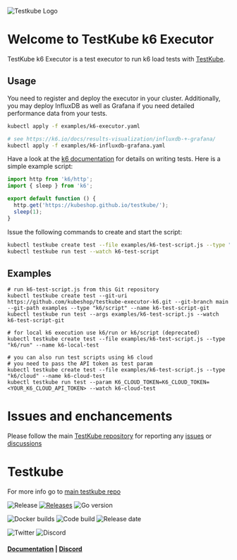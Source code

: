 ![Testkube Logo](https://raw.githubusercontent.com/kubeshop/testkube/main/assets/testkube-color-gray.png)

# Welcome to TestKube k6 Executor

TestKube k6 Executor is a test executor to run k6 load tests with [TestKube](https://testkube.io).  

## Usage

You need to register and deploy the executor in your cluster. Additionally, you may deploy InfluxDB as well as Grafana if you need detailed performance data from your tests.
```bash
kubectl apply -f examples/k6-executor.yaml

# see https://k6.io/docs/results-visualization/influxdb-+-grafana/
kubectl apply -f examples/k6-influxdb-grafana.yaml
```

Have a look at the [k6 documentation](https://k6.io/docs/getting-started/running-k6/) for details on writing tests. Here is a simple example script:
```javascript
import http from 'k6/http';
import { sleep } from 'k6';

export default function () {
  http.get('https://kubeshop.github.io/testkube/');
  sleep(1);
}
```

Issue the following commands to create and start the script:
```bash
kubectl testkube create test --file examples/k6-test-script.js --type "k6/script" --name k6-test-script
kubectl testkube run test --watch k6-test-script
```

## Examples

```
# run k6-test-script.js from this Git repository
kubectl testkube create test --git-uri https://github.com/kubeshop/testkube-executor-k6.git --git-branch main --git-path examples --type "k6/script" --name k6-test-script-git
kubectl testkube run test --args examples/k6-test-script.js --watch k6-test-script-git

# for local k6 execution use k6/run or k6/script (deprecated)
kubectl testkube create test --file examples/k6-test-script.js --type "k6/run" --name k6-local-test

# you can also run test scripts using k6 cloud
# you need to pass the API token as test param
kubectl testkube create test --file examples/k6-test-script.js --type "k6/cloud" --name k6-cloud-test
kubectl testkube run test --param K6_CLOUD_TOKEN=K6_CLOUD_TOKEN=<YOUR_K6_CLOUD_API_TOKEN> --watch k6-cloud-test

```

# Issues and enchancements 

Please follow the main [TestKube repository](https://github.com/kubeshop/testkube) for reporting any [issues](https://github.com/kubeshop/testkube/issues) or [discussions](https://github.com/kubeshop/testkube/discussions)

# Testkube 

For more info go to [main testkube repo](https://github.com/kubeshop/testkube)

![Release](https://img.shields.io/github/v/release/kubeshop/testkube) [![Releases](https://img.shields.io/github/downloads/kubeshop/testkube/total.svg)](https://github.com/kubeshop/testkube/tags?label=Downloads) ![Go version](https://img.shields.io/github/go-mod/go-version/kubeshop/testkube)

![Docker builds](https://img.shields.io/docker/automated/kubeshop/testkube-api-server) ![Code build](https://img.shields.io/github/workflow/status/kubeshop/testkube/Code%20build%20and%20checks) ![Release date](https://img.shields.io/github/release-date/kubeshop/testkube)

![Twitter](https://img.shields.io/twitter/follow/thekubeshop?style=social) ![Discord](https://img.shields.io/discord/884464549347074049)
 #### [Documentation](https://kubeshop.github.io/testkube) | [Discord](https://discord.gg/hfq44wtR6Q) 